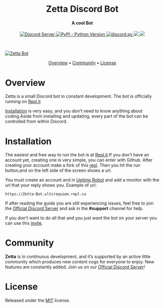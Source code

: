 <h1 align="center"> Zetta Discord Bot</h1>

<h4 align="center">A cool Bot</h4>

<p align="center">
  <a href="https://discord.gg/bMUT8bhBCz">
    <img src="https://img.shields.io/discord/591914197219016707.svg?label=&logo=discord&logoColor=ffffff&color=7389D8&labelColor=6A7EC2" alt="Discord Server">
  </a>

  <a href="https://www.python.org/downloads">
    <img alt="PyPI - Python Version" src="https://img.shields.io/pypi/pyversions/Red-Discordbot">
  </a>
  <a href="https://github.com/Rapptz/discord.py">
     <img src="https://img.shields.io/badge/discord-py-blue.svg" alt="discord.py">
  </a>
  
   <a href="http://makeapullrequest.com">
    <img src="https://img.shields.io/badge/PRs-welcome-brightgreen.svg">
  </a>
  
  <a href="https://ultirequiem.github.io/Zetta-Discord-Bot">
    <img src="https://img.shields.io/website-up-down-green-red/http/shields.io.svg">
  </a>
  
</p>
  <br>
 
 <a href="https://github.com/UltiRequiem/Zetta-Discord-Bot"><img src="https://user-images.githubusercontent.com/71897736/110134281-35be5100-7d9b-11eb-9290-983df90e7dec.jpg" alt="Zetta Bot"></a>
  
<p align="center">
  <a href="#overview">Overview</a>
  •
  <a href="#community">Community</a>
  •
  <a href="#license">License</a>
</p>

# Overview
Zetta is a small Discord bot in constant development.
The bot is officially running on [Repl.it](https://repl.it)


[Installation](#installation) is very easy, and you don't need to know anything about coding.Aside
from installing and updating, every part of the bot can be controlled from within Discord.

# Installation
The easiest and free way to run the bot is at [Repl.it](https://repl.it).If you don't have an account yet, creating one is very simple, you can enter with Github.
After creating your account make a fork of this [repl](https://repl.it/@UltiRequiem/Zetta-Bot).
Then you hit the run button,and on the left side of the screen shows a url.

You must create an account and in [Uptime Robot](https://uptimerobot.com) and add a monitor with the url that your reply shows you. Example of url:
```
https://Zetta-Bot.ultirequiem.repl.co
```
If after reading the guide you are still experiencing issues, feel free to join the
[Official Discord Server](https://discord.gg/bMUT8bhBCz) and ask in the **#support** channel for help.

If you don't want to do all that and you just want the bot on your server you can use this [invite](https://gg.gg/zetta).

# Community
**Zetta** is in continuous development, and it’s supported by an active little community which produces new content cogs for everyone to enjoy.
New features are constantly added.
Join us on our [Official Discord Server](https://discord.gg/bMUT8bhBCz)!

# License
Released under the [MIT](./LICENSE) license.
